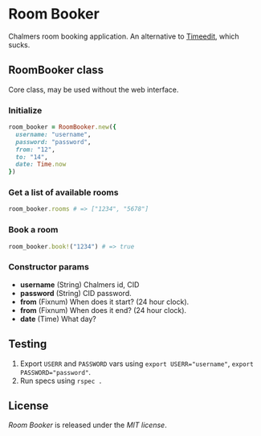 # Room Booker

Chalmers room booking application.
An alternative to [Timeedit](web.timeedit.se/chalmers_se), which sucks. 

## RoomBooker class

Core class, may be used without the web interface.

### Initialize

``` ruby
room_booker = RoomBooker.new({
  username: "username",
  password: "password",
  from: "12",
  to: "14",
  date: Time.now
})
``` 

### Get a list of available rooms

``` ruby
room_booker.rooms # => ["1234", "5678"]
```

### Book a room

``` ruby
room_booker.book!("1234") # => true
```

### Constructor params

- **username** (String) Chalmers id, CID
- **password** (String) CID password.
- **from** (Fixnum) When does it start? (24 hour clock).
- **from** (Fixnum) When does it end? (24 hour clock).
- **date** (Time) What day?

## Testing

1. Export `USERR` and `PASSWORD` vars using `export USERR="username"`, `export PASSWORD="password"`.
2. Run specs using `rspec .`

## License

*Room Booker* is released under the *MIT license*.